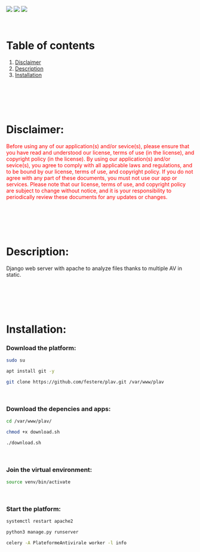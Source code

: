 ![](https://img.shields.io/badge/AV-red?style=for-the-badge)
![](https://img.shields.io/badge/linux-green?style=for-the-badge)
![](https://img.shields.io/badge/unix-gray?style=for-the-badge)

<br>

# Table of contents
1. [Disclaimer](#Disclaimer)
2. [Description](#Description)
3. [Installation](#Installation)
   
<br>
<br>
<br>
<br>

# <a name="Disclaimer">Disclaimer:</a>
<span style="color:red">Before using any of our application(s) and/or sevice(s), please ensure that you have read and understood our license, terms of use (in the license), and copyright policy (in the license). By using our application(s) and/or sevice(s), you agree to comply with all applicable laws and regulations, and to be bound by our license, terms of use, and copyright policy. If you do not agree with any part of these documents, you must not use our app or services. Please note that our license, terms of use, and copyright policy are subject to change without notice, and it is your responsibility to periodically review these documents for any updates or changes.</span>
   
<br>
<br>
<br>
<br>

# <a name="Description">Description:<a>
Django web server with apache to analyze files thanks to multiple AV in static.

<br>
<br>
<br>
<br>

# <a name="Installation">Installation:<a>
### Download the platform:
```bash
sudo su
````
```bash
apt install git -y
````
```bash
git clone https://github.com/festere/plav.git /var/www/plav
````

<br>

### Download the depencies and apps:
```bash
cd /var/www/plav/
````
```bash
chmod +x download.sh
````
```bash
./download.sh
````

<br>

### Join the virtual environment:
```bash
source venv/bin/activate
````

<br>

### Start the platform:
```bash
systemctl restart apache2
````
```bash
python3 manage.py runserver
````
```bash
celery -A PlateformeAntivirale worker -l info
````
